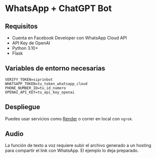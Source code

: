 # WhatsApp + ChatGPT Bot

## Requisitos
- Cuenta en Facebook Developer con WhatsApp Cloud API
- API Key de OpenAI
- Python 3.10+
- Flask

## Variables de entorno necesarias

```
VERIFY_TOKEN=siprinbot
WHATSAPP_TOKEN=tu_token_whatsapp_cloud
PHONE_NUMBER_ID=tu_id_numero
OPENAI_API_KEY=tu_api_key_openai
```

## Despliegue
Puedes usar servicios como [Render](https://render.com) o correr en local con `ngrok`.

## Audio
La función de texto a voz requiere subir el archivo generado a un hosting para compartir el link con WhatsApp. El ejemplo lo deja preparado.
